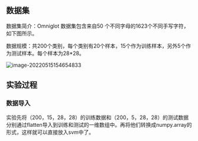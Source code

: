 ## 数据集

数据集简介：Omniglot 数据集包含来自50 个不同字母的1623个不同手写字符，如下图所示。 

数据规模：共200个类别，每个类别有20个样本，15个作为训练样本，另外5个作为测试样本。每个样本为28*28。

![image-20220515154654833](C:\Users\Jerry\AppData\Roaming\Typora\typora-user-images\image-20220515154654833.png)





## 实验过程

### 数据导入

实验先将（200，15，28，28）的训练数据和（200，5，28，28）的测试数据分别通过flatten导入到训练和测试的一维数组中。再将他们转换成numpy.array的形式，这样就可以直接放入svm中了。
